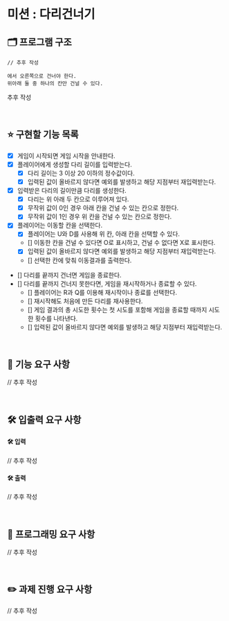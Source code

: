 # 미션 : 다리건너기

## 🗂️ 프로그램 구조

```
// 추후 작성

에서 오른쪽으로 건너야 한다.
위아래 둘 중 하나의 칸만 건널 수 있다.

```

추후 작성

<br/>

## ⭐ 구현할 기능 목록

- [x] 게임이 시작되면 게임 시작을 안내한다.
- [x] 플레이어에게 생성할 다리 길이를 입력받는다.
  - [x] 다리 길이는 3 이상 20 이하의 정수값이다.
  - [x] 입력된 값이 올바르지 않다면 예외를 발생하고 해당 지점부터 재입력받는다.
- [x] 입력받은 다리의 길이만큼 다리를 생성한다.
  - [x] 다리는 위 아래 두 칸으로 이루어져 있다.
  - [x] 무작위 값이 0인 경우 아래 칸을 건널 수 있는 칸으로 정한다.
  - [x] 무작위 값이 1인 경우 위 칸을 건널 수 있는 칸으로 정한다.
- [x] 플레이어는 이동할 칸을 선택한다.
  - [x] 플레이어는 U와 D를 사용해 위 칸, 아래 칸을 선택할 수 있다.
  - [] 이동한 칸을 건널 수 있다면 O로 표시하고, 건널 수 없다면 X로 표시한다.
  - [x] 입력된 값이 올바르지 않다면 예외를 발생하고 해당 지점부터 재입력받는다.
  - [] 선택한 칸에 맞춰 이동결과를 출력한다.
- [] 다리를 끝까지 건너면 게임을 종료한다.
- [] 다리를 끝까지 건너지 못한다면, 게임을 재시작하거나 종료할 수 있다.
  - [] 플레이어는 R과 Q를 이용해 재시작이나 종료를 선택한다.
  - [] 재시작해도 처음에 만든 다리를 재사용한다.
  - [] 게임 결과의 총 시도한 횟수는 첫 시도를 포함해 게임을 종료할 때까지 시도한 횟수를 나타낸다.
  - [] 입력된 값이 올바르지 않다면 예외를 발생하고 해당 지점부터 재입력받는다.

<br/>

## 🚀 기능 요구 사항

// 추후 작성

<br/>

## 🛠️ 입출력 요구 사항

#### 🛠️ 입력

// 추후 작성

#### 🛠️ 출력

// 추후 작성

<br/>

## 🎯 프로그래밍 요구 사항

// 추후 작성

<br/>

## ✏️ 과제 진행 요구 사항

// 추후 작성
